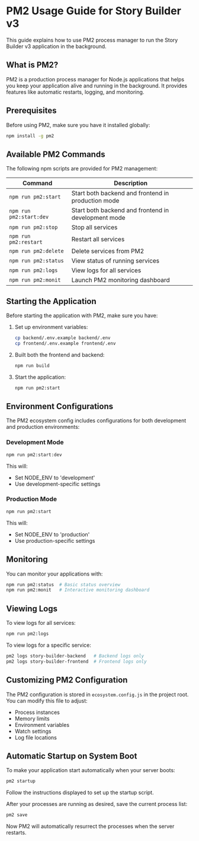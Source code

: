 # PM2 Usage Guide for Story Builder v3

This guide explains how to use PM2 process manager to run the Story Builder v3 application in the background.

## What is PM2?

PM2 is a production process manager for Node.js applications that helps you keep your application alive and running in the background. It provides features like automatic restarts, logging, and monitoring.

## Prerequisites

Before using PM2, make sure you have it installed globally:

```bash
npm install -g pm2
```

## Available PM2 Commands

The following npm scripts are provided for PM2 management:

| Command | Description |
|---------|-------------|
| `npm run pm2:start` | Start both backend and frontend in production mode |
| `npm run pm2:start:dev` | Start both backend and frontend in development mode |
| `npm run pm2:stop` | Stop all services |
| `npm run pm2:restart` | Restart all services |
| `npm run pm2:delete` | Delete services from PM2 |
| `npm run pm2:status` | View status of running services |
| `npm run pm2:logs` | View logs for all services |
| `npm run pm2:monit` | Launch PM2 monitoring dashboard |

## Starting the Application

Before starting the application with PM2, make sure you have:

1. Set up environment variables:
   ```bash
   cp backend/.env.example backend/.env
   cp frontend/.env.example frontend/.env
   ```

2. Built both the frontend and backend:
   ```bash
   npm run build
   ```

3. Start the application:
   ```bash
   npm run pm2:start
   ```

## Environment Configurations

The PM2 ecosystem config includes configurations for both development and production environments:

### Development Mode
```bash
npm run pm2:start:dev
```

This will:
- Set NODE_ENV to 'development'
- Use development-specific settings

### Production Mode
```bash
npm run pm2:start
```

This will:
- Set NODE_ENV to 'production'
- Use production-specific settings

## Monitoring

You can monitor your applications with:

```bash
npm run pm2:status  # Basic status overview
npm run pm2:monit   # Interactive monitoring dashboard
```

## Viewing Logs

To view logs for all services:

```bash
npm run pm2:logs
```

To view logs for a specific service:

```bash
pm2 logs story-builder-backend   # Backend logs only
pm2 logs story-builder-frontend  # Frontend logs only
```

## Customizing PM2 Configuration

The PM2 configuration is stored in `ecosystem.config.js` in the project root. You can modify this file to adjust:

- Process instances
- Memory limits
- Environment variables
- Watch settings
- Log file locations

## Automatic Startup on System Boot

To make your application start automatically when your server boots:

```bash
pm2 startup
```

Follow the instructions displayed to set up the startup script.

After your processes are running as desired, save the current process list:

```bash
pm2 save
```

Now PM2 will automatically resurrect the processes when the server restarts.
